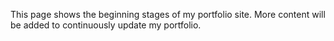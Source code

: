 This page shows the beginning stages of my portfolio site. More content will be added to continuously update my portfolio.
